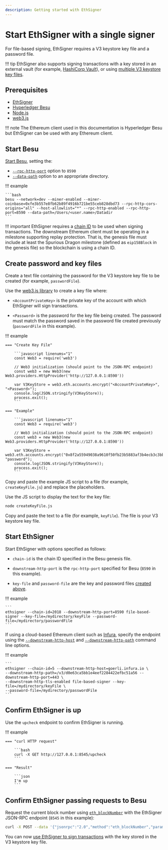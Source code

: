 ```yaml
---
description: Getting started with EthSigner
---
```


# Start EthSigner with a single signer

For file-based signing, EthSigner requires a V3 keystore key file and a password file.

!!! tip
    EthSigner also supports signing transactions with a key stored in an external vault (for example,
    [HashiCorp Vault](../HowTo/Store-Keys/Use-Hashicorp.md)), or using [multiple V3 keystore key files](../Tutorials/Multifile.md).

## Prerequisites

* [EthSigner](../HowTo/Get-Started/Install-Binaries.md)
* [Hyperledger Besu](https://besu.hyperledger.org/en/stable/HowTo/Get-Started/Install-Binaries/)
* [Node.js](https://nodejs.org/en/download/)
* [web3.js](https://github.com/ethereum/web3.js/)

!!! note
    The Ethereum client used in this documentation is Hyperledger Besu but EthSigner can be used with any Ethereum client.

## Start Besu

[Start Besu](https://besu.hyperledger.org/en/stable/HowTo/Get-Started/Starting-node/), setting the:

* [`--rpc-http-port`](https://besu.hyperledger.org/en/stable/Reference/CLI/CLI-Syntax/#rpc-http-port) option to `8590`
* [`--data-path`](https://besu.hyperledger.org/en/stable/Reference/CLI/CLI-Syntax/#rpc-data-path) option to an appropriate directory.

!!! example

    ```bash
    besu --network=dev --miner-enabled --miner-coinbase=0xfe3b557e8fb62b89f4916b721be55ceb828dbd73 --rpc-http-cors-origins="all" --host-allowlist="*" --rpc-http-enabled --rpc-http-port=8590 --data-path=/Users/<user.name>/Datadir
    ```

!!! important
    EthSigner requires a [chain ID](https://besu.hyperledger.org/en/stable/Concepts/NetworkID-And-ChainID/) to be
    used when signing transactions. The downstream Ethereum client must be operating in a milestone supporting replay
    protection. That is, the genesis file must include at least the Spurious Dragon milestone
    (defined as `eip158Block` in the genesis file) so the blockchain is using a chain ID.

## Create password and key files

Create a text file containing the password for the V3 keystore key file to be created (for example, `passwordFile`).

Use the [web3.js library](https://github.com/ethereum/web3.js/) to create a key file where:

* `<AccountPrivateKey>` is the private key of the account with which EthSigner will sign transactions.

* `<Password>` is the password for the key file being created. The password must match the password saved in the
   password file created previously (`passwordFile` in this example).

!!! example

    === "Create Key File"

        ```javascript linenums="1"
        const Web3 = require('web3')

        // Web3 initialization (should point to the JSON-RPC endpoint)
        const web3 = new Web3(new Web3.providers.HttpProvider('http://127.0.0.1:8590'))

        var V3KeyStore = web3.eth.accounts.encrypt("<AccountPrivateKey>", "<Password>");
        console.log(JSON.stringify(V3KeyStore));
        process.exit();
        ```

    === "Example"

        ```javascript linenums="1"
        const Web3 = require('web3')

        // Web3 initialization (should point to the JSON-RPC endpoint)
        const web3 = new Web3(new Web3.providers.HttpProvider('http://127.0.0.1:8590'))

        var V3KeyStore = web3.eth.accounts.encrypt("0x8f2a55949038a9610f50fb23b5883af3b4ecb3c3bb792cbcefbd1542c692be63", "password");
        console.log(JSON.stringify(V3KeyStore));
        process.exit();
        ```

Copy and paste the example JS script to a file (for example, `createKeyFile.js`) and replace the placeholders.

Use the JS script to display the text for the key file:

```bash
node createKeyFile.js
```

Copy and paste the text to a file (for example, `keyFile`). The file is your V3 keystore key file.

## Start EthSigner

Start EthSigner with options specified as follows:

* `chain-id` is the chain ID specified in the Besu genesis file.

* `downstream-http-port` is the `rpc-http-port` specified for Besu (`8590` in this example).

* `key-file` and `password-file` are the key and password files [created above](#create-password-and-key-files).

!!! example

    ```
    ethsigner --chain-id=2018 --downstream-http-port=8590 file-based-signer --key-file=/mydirectory/keyFile --password-file=/mydirectory/passwordFile
    ```

If using a cloud-based Ethereum client such as [Infura], specify the endpoint using
the [`--downstream-http-host`](../Reference/CLI/CLI-Syntax.md#downstream-http-host) and
[`--downstream-http-path`](../Reference/CLI/CLI-Syntax.md#downstream-http-path) command line
options.

!!! example

    ```
    ethsigner --chain-id=5 --downstream-http-host=goerli.infura.io \
    --downstream-http-path=/v3/d0e63ca5bb1e4eef2284422efbc51a56 --downstream-http-port=443 \
    --downstream-http-tls-enabled file-based-signer --key-file=/mydirectory/keyFile \
    --password-file=/mydirectory/passwordFile
    ```

## Confirm EthSigner is up

Use the `upcheck` endpoint to confirm EthSigner is running.

!!! example

    === "curl HTTP request"

        ```bash
        curl -X GET http://127.0.0.1:8545/upcheck
        ```

    === "Result"

        ```json
        I'm up
        ```

## Confirm EthSigner passing requests to Besu

Request the current block number using [`eth_blockNumber`] with the EthSigner JSON-RPC endpoint
(`8545` in this example):

```bash
curl -X POST --data '{"jsonrpc":"2.0","method":"eth_blockNumber","params":[],"id":51}' http://127.0.0.1:8545
```

You can now [use EthSigner to sign transactions](../HowTo/Transactions/Make-Transactions.md) with
the key stored in the V3 keystore key file.

[`eth_blockNumber`]:https://besu.hyperledger.org/en/stable/Reference/API-Methods/#eth_blocknumber

<!-- links -->
[Infura]: https://infura.io/
